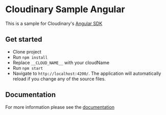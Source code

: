 # Cloudinary Sample Angular

This is a sample for Cloudinary's [Angular SDK](https://github.com/cloudinary/frontend-frameworks/tree/master/packages/angular)

## Get started
* Clone project
* Run `npm install`
* Replace `__CLOUD_NAME__` with your cloudName 
* Run `npm start` 
* Navigate to `http://localhost:4200/`. The application will automatically reload if you change any of the source files.

## Documentation 

For more information please see the [documentation](https://cloudinary.com/documentation/angular_image_transformations)
